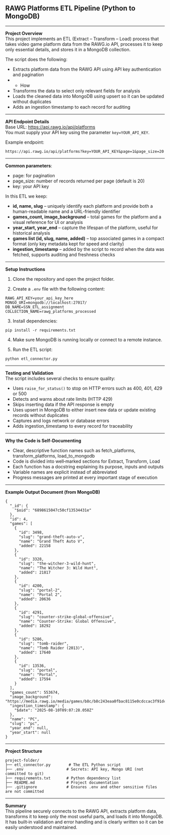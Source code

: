 
## RAWG Platforms ETL Pipeline (Python to MongoDB) 
---
**Project Overview**  
This project implements an ETL (Extract – Transform – Load) process that takes video game platform data from the RAWG.io API, processes it to keep only essential details, and stores it in a MongoDB collection.  

The script does the following:  
- Extracts platform data from the RAWG API using API key authentication and pagination
- - How
- Transforms the data to select only relevant fields for analysis  
- Loads the cleaned data into MongoDB using upsert so it can be updated without duplicates  
- Adds an ingestion timestamp to each record for auditing  
---
**API Endpoint Details**  
Base URL: https://api.rawg.io/api/platforms  
You must supply your API key using the parameter `key=YOUR_API_KEY`.  

Example endpoint:  
```
https://api.rawg.io/api/platforms?key=YOUR_API_KEY&page=1&page_size=20
```
---
**Common parameters**:  
- page: for pagination  
- page_size: number of records returned per page (default is 20)  
- key: your API key  

In this ETL we keep:  
- **id, name, slug** – uniquely identify each platform and provide both a human-readable name and a URL-friendly identifier  
- **games_count, image_background** – total games for the platform and a visual reference for UI or analysis  
- **year_start, year_end** – capture the lifespan of the platform, useful for historical analysis  
- **games list (id, slug, name, added)** – top associated games in a compact format (only key metadata kept for speed and clarity)  
- **ingestion_timestamp** – added by the script to record when the data was fetched, supports auditing and freshness checks  
---
**Setup Instructions** 
1. Clone the repository and open the project folder.  

2. Create a `.env` file with the following content:  
```
RAWG_API_KEY=your_api_key_here
MONGO_URI=mongodb://localhost:27017/
DB_NAME=SSN_ETL_assignment
COLLECTION_NAME=rawg_platforms_processed
```

3. Install dependencies:  
```
pip install -r requirements.txt
```

4. Make sure MongoDB is running locally or connect to a remote instance.  

5. Run the ETL script:  
```
python etl_connector.py
```
---
**Testing and Validation**  
The script includes several checks to ensure quality:  
- Uses `raise_for_status()` to stop on HTTP errors such as 400, 401, 429 or 500  
- Detects and warns about rate limits (HTTP 429)  
- Skips inserting data if the API response is empty  
- Uses upsert in MongoDB to either insert new data or update existing records without duplicates  
- Captures and logs network or database errors  
- Adds ingestion_timestamp to every record for traceability  
---
**Why the Code is Self‑Documenting**  
- Clear, descriptive function names such as fetch_platforms, transform_platforms, load_to_mongodb  
- Code is divided into well‑marked sections for Extract, Transform, Load  
- Each function has a docstring explaining its purpose, inputs and outputs  
- Variable names are explicit instead of abbreviated  
- Progress messages are printed at every important stage of execution  
---
**Example Output Document (from MongoDB)**  
```
{
  "_id": {
    "$oid": "6898615047c50cf13534431e"
  },
  "id": 4,
  "games": [
    {
      "id": 3498,
      "slug": "grand-theft-auto-v",
      "name": "Grand Theft Auto V",
      "added": 22158
    },
    {
      "id": 3328,
      "slug": "the-witcher-3-wild-hunt",
      "name": "The Witcher 3: Wild Hunt",
      "added": 21817
    },
    {
      "id": 4200,
      "slug": "portal-2",
      "name": "Portal 2",
      "added": 20636
    },
    {
      "id": 4291,
      "slug": "counter-strike-global-offensive",
      "name": "Counter-Strike: Global Offensive",
      "added": 18292
    },
    {
      "id": 5286,
      "slug": "tomb-raider",
      "name": "Tomb Raider (2013)",
      "added": 17640
    },
    {
      "id": 13536,
      "slug": "portal",
      "name": "Portal",
      "added": 17594
    }
  ],
  "games_count": 553674,
  "image_background": "https://media.rawg.io/media/games/b8c/b8c243eaa0fbac8115e0cdccac3f91dc.jpg",
  "ingestion_timestamp": {
    "$date": "2025-08-10T09:07:28.058Z"
  },
  "name": "PC",
  "slug": "pc",
  "year_end": null,
  "year_start": null
}

```
---
**Project Structure**  
```
project-folder/
├── etl_connector.py        # The ETL Python script
├── .env                   # Secrets: API key, Mongo URI (not committed to git)
├── requirements.txt       # Python dependency list
├── README.md              # Project documentation
├── .gitignore             # Ensures .env and other sensitive files are not committed
```
---
**Summary**  
This pipeline securely connects to the RAWG API, extracts platform data, transforms it to keep only the most useful parts, and loads it into MongoDB. It has built‑in validation and error handling and is clearly written so it can be easily understood and maintained.  




